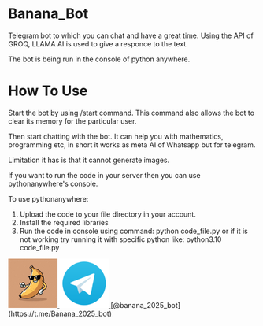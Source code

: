 # Banana_Bot
Telegram bot to which you can chat and have a great time. Using the API of GROQ, LLAMA AI is used to give a responce to the text.

The bot is being run in the console of python anywhere.

# How To Use
Start the bot by using /start command. This command also allows the bot to clear its memory for the particular user.

Then start chatting with the bot. It can help you with mathematics, programming etc, in short it works as meta AI of Whatsapp but for telegram.

Limitation it has is that it cannot generate images.

If you want to run the code in your server then you can use pythonanywhere's console. 

To use pythonanywhere:
1. Upload the code to your file directory in your account.
2. Install the required libraries
3. Run the code in console using command: python code_file.py or if it is not working try running it with specific python like: python3.10 code_file.py


<a href="https://t.me/Banana_2025_bot" target="_blank">
  <img src="https://raw.githubusercontent.com/Pie1722/Banana_Bot/main/banana.jpg" alt="Bot" width="100" height="100">
  <img src="https://github.com/Pie1722/Banana_Bot/blob/main/logo.png" alt="Bot" width="100" height="100">
</a>
[@banana_2025_bot](https://t.me/Banana_2025_bot)

